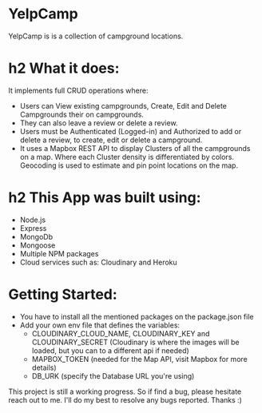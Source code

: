 # YelpCamp
YelpCamp is is a collection of campground locations.  

# h2 What it does:
It implements full CRUD operations where:  
- Users can View existing campgrounds, Create, Edit and Delete Campgrounds their on campgrounds. 
- They can also leave a review or delete a review.  
- Users must be Authenticated (Logged-in) and Authorized to add or delete a review, to create, edit or delete a campground. 
- It uses a Mapbox REST API to display Clusters of all the campgrounds on a map. Where each Cluster density is differentiated by colors. Geocoding is used to estimate and pin point locations on the map.


# h2 This App was built using:
- Node.js
- Express
- MongoDb
- Mongoose
- Multiple NPM packages
- Cloud services such as: Cloudinary and Heroku


# Getting Started:
- You have to install all the mentioned packages on the package.json file
- Add your own env file that defines the variables: 
  - CLOUDINARY_CLOUD_NAME, CLOUDINARY_KEY and CLOUDINARY_SECRET (Cloudinary is where the images will be loaded, but you can to a different api if needed)
  - MAPBOX_TOKEN (needed for the Map API, visit Mapbox for more details)
  - DB_URK (specify the Database URL you're using)


This project is still a working progress. So if find a bug, please hesitate reach out to me. 
I'll do my best to resolve any bugs reported. Thanks :)
